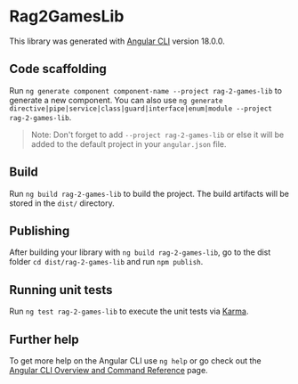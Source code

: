 # Rag2GamesLib

This library was generated with [Angular CLI](https://github.com/angular/angular-cli) version 18.0.0.

## Code scaffolding

Run `ng generate component component-name --project rag-2-games-lib` to generate a new component. You can also use `ng generate directive|pipe|service|class|guard|interface|enum|module --project rag-2-games-lib`.
> Note: Don't forget to add `--project rag-2-games-lib` or else it will be added to the default project in your `angular.json` file. 

## Build

Run `ng build rag-2-games-lib` to build the project. The build artifacts will be stored in the `dist/` directory.

## Publishing

After building your library with `ng build rag-2-games-lib`, go to the dist folder `cd dist/rag-2-games-lib` and run `npm publish`.

## Running unit tests

Run `ng test rag-2-games-lib` to execute the unit tests via [Karma](https://karma-runner.github.io).

## Further help

To get more help on the Angular CLI use `ng help` or go check out the [Angular CLI Overview and Command Reference](https://angular.dev/tools/cli) page.
